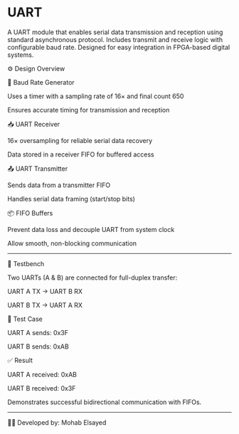 # UART
A UART module that enables serial data transmission and reception using standard asynchronous protocol. Includes transmit and receive logic with configurable baud rate. Designed for easy integration in FPGA-based digital systems.

⚙️ Design Overview

🔁 Baud Rate Generator

Uses a timer with a sampling rate of 16× and final count 650

Ensures accurate timing for transmission and reception


📥 UART Receiver

16× oversampling for reliable serial data recovery

Data stored in a receiver FIFO for buffered access


📤 UART Transmitter

Sends data from a transmitter FIFO

Handles serial data framing (start/stop bits)


📦 FIFO Buffers

Prevent data loss and decouple UART from system clock

Allow smooth, non-blocking communication



---

🧪 Testbench

Two UARTs (A & B) are connected for full-duplex transfer:

UART A TX → UART B RX

UART B TX → UART A RX


🧪 Test Case

UART A sends: 0x3F

UART B sends: 0xAB


✅ Result

UART A received: 0xAB

UART B received: 0x3F


Demonstrates successful bidirectional communication with FIFOs.

---

👨‍💻 Developed by: Mohab Elsayed
